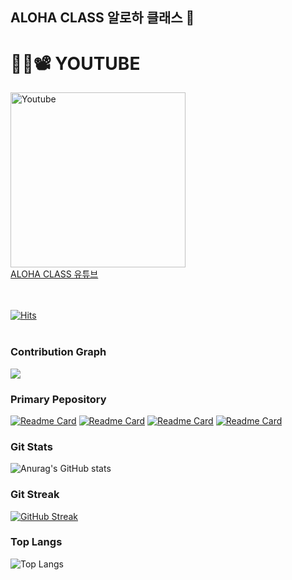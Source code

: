 ## ALOHA CLASS 알로하 클래스 🌴


# 👩‍🏫📽 YOUTUBE 
<a href="https://www.youtube.com/channel/UCVqCofIsA8rXp8Nm0-Rzo0A?sub_confirmation=1" rel="nofollow"><img alt="Youtube" title="Youtube" src="https://i.imgur.com/Fj6mooW.png" data-canonical-src="https://img.shields.io/badge/-Subscribe-red?style=for-the-badge&amp;logo=youtube&amp;logoColor=white" style="width: 280px; max-width:100%"></a>
<br>
<a href="https://www.youtube.com/@alohaclass" target="_blank">ALOHA CLASS 유튜브</a>
<br>
<br>
<br>



[![Hits](https://hits.seeyoufarm.com/api/count/incr/badge.svg?url=https%3A%2F%2Fgithub.com%2FALOHA-CLASS&count_bg=%23252090&title_bg=%23FF0000&icon=youtubetv.svg&icon_color=%23E7E7E7&title=ALOLA-CLASS&edge_flat=false)](https://hits.seeyoufarm.com)
<br><br>



<!-- 잔디 -->
### Contribution Graph 
<img src="https://ghchart.rshah.org/219138/wwwalohacampus" />

<!--
![Anurag's GitHub stats](https://github-readme-stats.vercel.app/api?username=wwwalohacampus&theme=default&show_icons=true)

-->

<!-- 대표 레포지토리 -->
### Primary Pepository
[![Readme Card](https://github-readme-stats.vercel.app/api/pin/?username=ALOHA-CLASS&repo=MSA9_JAVA&show_icons=true&theme=nightowl)](https://github.com/ALOHA-CLASS/MSA9_JAVA)
[![Readme Card](https://github-readme-stats.vercel.app/api/pin/?username=ALOHA-CLASS&repo=SpringBoot_TJE&show_icons=true&theme=nightowl)](https://github.com/ALOHA-CLASS/SpringBoot_TJE)
[![Readme Card](https://github-readme-stats.vercel.app/api/pin/?username=ALOHA-CLASS&repo=Node.js_TJE&show_icons=true&theme=nightowl)](https://github.com/ALOHA-CLASS/Node.js_TJE)
[![Readme Card](https://github-readme-stats.vercel.app/api/pin/?username=ALOHA-CLASS&repo=React_TJE&show_icons=true&theme=nightowl)](https://github.com/ALOHA-CLASS/React_TJE)


<!-- 깃 스텟 -->
### Git Stats 
![Anurag's GitHub stats](https://github-readme-stats-git-masterorgs-github-readme-stats-team.vercel.app/api?username=wwwalohacampus&include_orgs=true&include_all_commits=true&count_private=true&show_icons=true&theme=nightowl&locale=kr)

### Git Streak
[![GitHub Streak](https://streak-stats.demolab.com?user=wwwalohacampus&theme=github-dark-blue&locale=ko)](https://git.io/streak-stats)

### Top Langs
![Top Langs](https://github-readme-stats.vercel.app/api/top-langs/?username=wwwalohacampus&layout=pie&include_orgs=true&count_private=true&show_icons=true&theme=nightowl&locale=kr)


